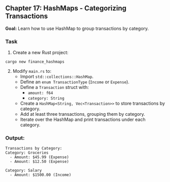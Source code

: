 ## Chapter 17: HashMaps - Categorizing Transactions

**Goal:** Learn how to use HashMap to group transactions by category.

### Task
1. Create a new Rust project:
```shell
cargo new finance_hashmaps
```
2. Modify `main.rs` to:
   - Import `std::collections::HashMap`.
   - Define an `enum TransactionType` (`Income` or `Expense`).
   - Define a `Transaction` struct with:
      - `amount: f64`
      - `category: String`
   - Create a `HashMap<String, Vec<Transaction>>` to store transactions by category.
   - Add at least three transactions, grouping them by category.
   - Iterate over the HashMap and print transactions under each category.

### Output:
```
Transactions by Category:
Category: Groceries
  - Amount: $45.99 (Expense)
  - Amount: $12.50 (Expense)

Category: Salary
  - Amount: $1500.00 (Income)
```